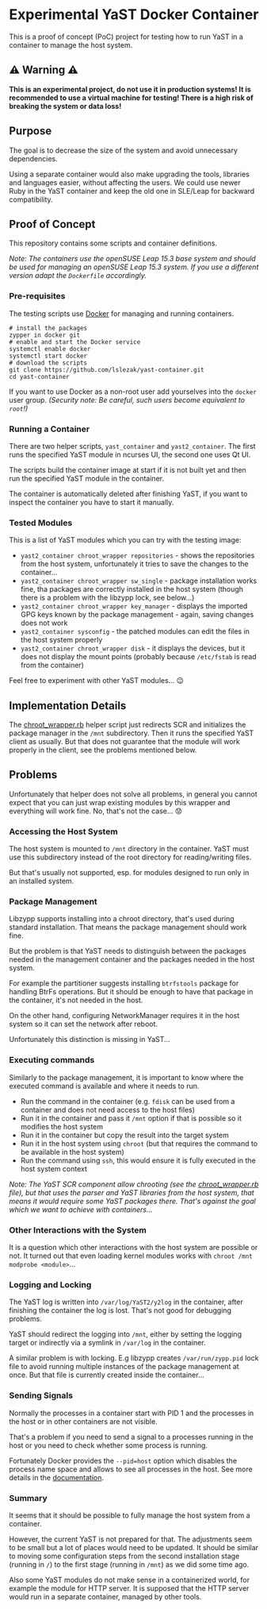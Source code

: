 # Experimental YaST Docker Container

This is a proof of concept (PoC) project for testing how to run YaST in
a container to manage the host system.

## :warning: Warning :warning:

**This is an experimental project, do not use it in production systems! It is
recommended to use a virtual machine for testing! There is a high risk of
breaking the system or data loss!**

## Purpose

The goal is to decrease the size of the system and avoid unnecessary dependencies.

Using a separate container would also make upgrading the tools, libraries
and languages easier, without affecting the users. We could use newer Ruby in
the YaST container and keep the old one in SLE/Leap for backward compatibility.

## Proof of Concept

This repository contains some scripts and container definitions.

*Note: The containers use the openSUSE Leap 15.3 base system and should be used for
managing an openSUSE Leap 15.3 system. If you use a different version adapt
the `Dockerfile` accordingly.*

### Pre-requisites

The testing scripts use [Docker](https://www.docker.com/) for managing and running
containers.

```shell
# install the packages
zypper in docker git
# enable and start the Docker service
systemctl enable docker
systemctl start docker
# download the scripts
git clone https://github.com/lslezak/yast-container.git
cd yast-container
```

If you want to use Docker as a non-root user add yourselves into the `docker`
user group. *(Security note: Be careful, such users become equivalent to `root`!)*

### Running a Container

There are two helper scripts, `yast_container` and `yast2_container`. The first
runs the specified YaST module in ncurses UI, the second one uses Qt UI.

The scripts build the container image at start if it is not built yet and then
run the specified YaST module in the container.

The container is automatically deleted after finishing YaST, if you want to
inspect the container you have to start it manually.

### Tested Modules

This is a list of YaST modules which you can try with the testing image:

- `yast2_container chroot_wrapper repositories` - shows the repositories from
  the host system, unfortunately it tries to save the changes to the container...
- `yast2_container chroot_wrapper sw_single` - package installation works fine,
  tha packages are correctly installed in the host system (though there is a
  problem with the libzypp lock, see below...)
- `yast2_container chroot_wrapper key_manager` - displays the imported GPG keys
  known by the package management - again, saving changes does not work
- `yast2_container sysconfig` - the patched modules can edit the files in the
  host system properly
- `yast2_container chroot_wrapper disk` - it displays the devices, but it does not
  display the mount points (probably because `/etc/fstab` is read from the container)

Feel free to experiment with other YaST modules... :wink:
  
## Implementation Details

The [chroot_wrapper.rb](./chroot_wrapper.rb) helper script just redirects SCR
and initializes the package manager in the `/mnt` subdirectory. Then it runs
the specified YaST client as usually. But that does not guarantee that the
module will work properly in the client, see the problems mentioned below.

## Problems

Unfortunately that helper does not solve all problems, in general you cannot
expect that you can just wrap existing modules by this wrapper and everything
will work fine. No, that's not the case... :worried:

### Accessing the Host System

The host system is mounted to `/mnt` directory in the container. YaST must use
this subdirectory instead of the root directory for reading/writing files.

But that's usually not supported, esp. for modules designed to run only in
an installed system.

### Package Management

Libzypp supports installing into a chroot directory, that's used during standard
installation. That means the package management should work fine.

But the problem is that YaST needs to distinguish between the packages needed
in the management container and the packages needed in the host system.

For example the partitioner suggests installing `btrfstools` package for handling
BtrFs operations. But it should be enough to have that package in the container,
it's not needed in the host.

On the other hand, configuring NetworkManager requires it in the host system
so it can set the network after reboot.

Unfortunately this distinction is missing in YaST...

### Executing commands

Similarly to the package management, it is important to know where the executed
command is available and where it needs to run.

- Run the command in the container (e.g. `fdisk` can be used from a container
  and does not need access to the host files)
- Run it in the container and pass it `/mnt` option if that is possible so
  it modifies the host system
- Run it in the container but copy the result into the target system
- Run it in the host system using `chroot` (but that requires the command to be
  available in the host system)
- Run the command using `ssh`, this would ensure it is fully executed in the host
  system context

*Note: The YaST SCR component allow chrooting (see the [chroot_wrapper.rb](
./chroot_wrapper.rb) file), but that uses the parser and YaST libraries from the
host system, that means it would require some YaST packages there. That's against
the goal which we want to achieve with containers...*

### Other Interactions with the System

It is a question which other interactions with the host system are possible
or not. It turned out that even loading kernel modules works with
`chroot /mnt modprobe <module>`...

### Logging and Locking

The YaST log is written into `/var/log/YaST2/y2log` in the container, after finishing
the container the log is lost. That's not good for debugging problems.

YaST should redirect the logging into `/mnt`, either by setting the logging
target or indirectly via a symlink in `/var/log` in the container.

A similar problem is with locking. E.g libzypp creates `/var/run/zypp.pid` lock
file to avoid running multiple instances of the package management at once.
But that file is currently created inside the container...

### Sending Signals

Normally the processes in a container start with PID 1 and the processes in
the host or in other containers are not visible.

That's a problem if you need to send a signal to a processes running
in the host or you need to check whether some process is running.

Fortunately Docker provides the `--pid=host` option which disables the process
name space and allows to see all processes in the host. See more details in the
[documentation](https://docs.docker.com/engine/reference/run/#pid-settings---pid).

### Summary

It seems that it should be possible to fully manage the host system from
a container.

However, the current YaST is not prepared for that. The adjustments seem to
be small but a lot of places would need to be updated. It should be similar
to moving some configuration steps from the second installation stage
(running in `/`) to the first stage (running in `/mnt`) as we did some time ago.

Also some YaST modules do not make sense in a containerized world,
for example the module for HTTP server. It is supposed that the HTTP server
would run in a separate container, managed by other tools.
